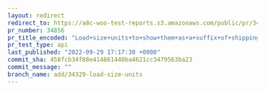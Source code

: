 ```yaml
---
layout: redirect
redirect_to: https://a8c-woo-test-reports.s3.amazonaws.com/public/pr/34856/api/index.html
pr_number: 34856
pr_title_encoded: "Load+size+units+to+show+them+as+a+suffix+of+shipping+dimensions+fields"
pr_test_type: api
last_published: "2022-09-29 17:17:30 +0000"
commit_sha: 458fcb34f88e414861440ba4621cc3479563ba23
commit_message: ""
branch_name: add/34329-load-size-units
---
```

